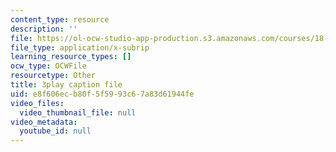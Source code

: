 ```yaml
---
content_type: resource
description: ''
file: https://ol-ocw-studio-app-production.s3.amazonaws.com/courses/18-03sc-differential-equations-fall-2011/e8f606ecb80f5f5993c67a83d61944fe_zreI4HllD80.vtt
file_type: application/x-subrip
learning_resource_types: []
ocw_type: OCWFile
resourcetype: Other
title: 3play caption file
uid: e8f606ec-b80f-5f59-93c6-7a83d61944fe
video_files:
  video_thumbnail_file: null
video_metadata:
  youtube_id: null
---
```

